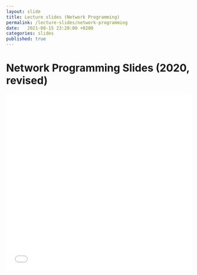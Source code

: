 ```yaml
---
layout: slide
title: Lecture slides (Network Programming)
permalink: /lecture-slides/network-programming
date:   2021-08-15 23:20:00 +0200
categories: slides
published: true
---
```


# Network Programming Slides (2020, revised)
<iframe title="Network Programming Slides (2020, revised)" src="/_data/NetworkProgrammingCourseAutumn2020.pdf#zoom=pagewidth" width="100%" height="480" allowfullscreen="" frameborder="0">
